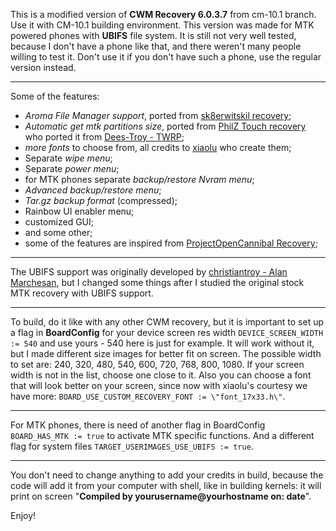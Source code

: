 This is a modified version of **CWM Recovery 6.0.3.7** from cm-10.1 branch. Use it with CM-10.1 building environment.
This version was made for MTK powered phones with **UBIFS** file system. It is still not very well tested, because I don't have a phone like that, and there  weren't many people willing to test it. Don't use it if you don't have such a phone, use the regular version instead.
____

Some of the features:
- *Aroma File Manager support*, ported from [sk8erwitskil recovery](https://github.com/sk8erwitskil);
- *Automatic get mtk partitions size*, ported from [PhilZ Touch recovery](https://github.com/PhilZ-cwm6/philz_touch_cwm6) who ported it from [Dees-Troy - TWRP](https://github.com/TeamWin/Team-Win-Recovery-Project);
- *more fonts* to choose from, all credits to [xiaolu](https://github.com/xiaolu/android_bootable_recovery) who create them;
- Separate *wipe menu*;
- Separate *power menu*;
- for MTK phones separate *backup/restore Nvram menu*;
- *Advanced backup/restore menu*;
- *Tar.gz backup format* (compressed);
- Rainbow UI enabler menu;
- customized GUI;
- and some other;
- some of the features are inspired from [ProjectOpenCannibal Recovery](https://github.com/ProjectOpenCannibal/android_bootable_recovery);

____

The UBIFS support was originally developed by [christiantroy - Alan Marchesan](https://github.com/christiantroy), but I changed some things after I studied the original stock MTK recovery with UBIFS support.
____

To build, do it like with any other CWM recovery, but it is important to set up a flag in **BoardConfig** for your device screen res width `DEVICE_SCREEN_WIDTH := 540` and use yours - 540 here is just for example. It will work without it, but I made different size images for better fit on screen. The possible width to set are: 240, 320, 480, 540, 600, 720, 768, 800, 1080. If your screen width is not in the list, choose one close to it.
Also you can choose a font that will look better on your screen, since now with xiaolu's courtesy we have more: `BOARD_USE_CUSTOM_RECOVERY_FONT := \"font_17x33.h\"`.
____

For MTK phones, there is need of another flag in BoardConfig `BOARD_HAS_MTK := true` to activate MTK specific functions. And a different flag for system files `TARGET_USERIMAGES_USE_UBIFS := true`.
____

You don't need to change anything to add your credits in build, because the code will add it from your computer with shell, like in building kernels: it will print on screen "**Compiled by yourusername@yourhostname on: date**".

Enjoy!
